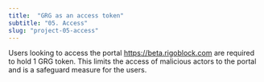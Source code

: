 ```yaml
---
title:  "GRG as an access token"
subtitle: "05. Access"
slug: "project-05-access"
---
```


Users looking to access the portal https://beta.rigoblock.com are required to hold 1 GRG token.
This limits the access of malicious actors to the portal and is a safeguard measure for the users.
